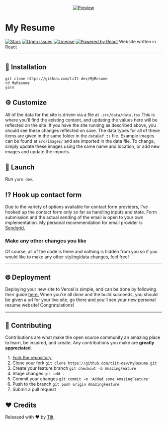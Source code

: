 <div align="center">

[![Preview](public/assets/preview.gif)](https://github.com/tiIt-dev/MyResume)
</div>

# My Resume
[![Stars](https://custom-icon-badges.demolab.com/github/stars/tiIt-dev/MyResume?logo=star)](https://github.com/tiIt-dev/MyResume/stargazers')
[![Open issues](https://custom-icon-badges.demolab.com/github/issues-raw/tiIt-dev/MyResume?logo=issue)](https://github.com/tiIt-dev/MyResume/issues)
[![License](https://custom-icon-badges.demolab.com/github/license/tiIt-dev//MyResume?logo=law)](https://github.com/DenverCoder1/custom-icon-badges/blob/main/LICENSE?rgh-link-date=2023-03-15T18%3A10%3A26Z "license MIT")
[![Powered by React](https://custom-icon-badges.herokuapp.com/badge/-Powered%20by%20React-0d1620?logo=react)](https://github.com/nextcord/nextcord "Powered by React")
Website written in React
___

## 🧩 Installation
```
git clone https://github.com/tiIt-dev/MyResume 
cd MyResume
yarn
```

## ⚙ Customize
All of the data for the site is driven via a file at  `.src/data/data.tsx` This is where you'll find the existing content, and updating the values here will be reflected on the site. If you have the site running as described above, you should see these changes reflected on save. The data types for all of these items are given in the same folder in the `dataDef.ts` file. Example images can be found at `src/images/` and are imported in the data file. To change, simply update these images using the same name and location, or add new images and update the imports.
## 🚀 Launch
Run `yarn dev`.

## ⁉ Hook up contact form
Due to the variety of options available for contact form providers, I've hooked up the contact form only so far as handling inputs and state. Form submission and the actual sending of the email is open to your own implementation. My personal recommendation for email provider is [Sendgrid.](https://sendgrid.com/)

### Make any other changes you like
Of course, all of the code is there and nothing is hidden from you so if you would like to make any other styling/data changes, feel free!

___

## 🌐 Deployment

Deploying your new site to Vercel is simple, and can be done by following their guide [here.](https://vercel.com/guides/deploying-nextjs-with-vercel) When you're all done and the build succeeds, you should be given a url for your live site, go there and you'll see your new personal resume website! Congratulations!

___



## 🤝 Contributing

Contributions are what make the open source community an amazing place to learn, be inspired, and create. 
Any contributions you make are **greatly appreciated**.

1. [Fork the repository](https://github.com/tiIt-dev/MyResume/fork)
2. Clone your fork `git clone https://github.com/tiIt-dev/MyResume.git`
3. Create your feature branch `git checkout -b AmazingFeature`
4. Stage changes `git add .`
5. Commit your changes `git commit -m 'Added some AmazingFeature'`
6. Push to the branch `git push origin AmazingFeature`
7. Submit a pull request

## ❤️ Credits

Released with ❤️ by [Tilt](https://github.com/tiIt-dev).

